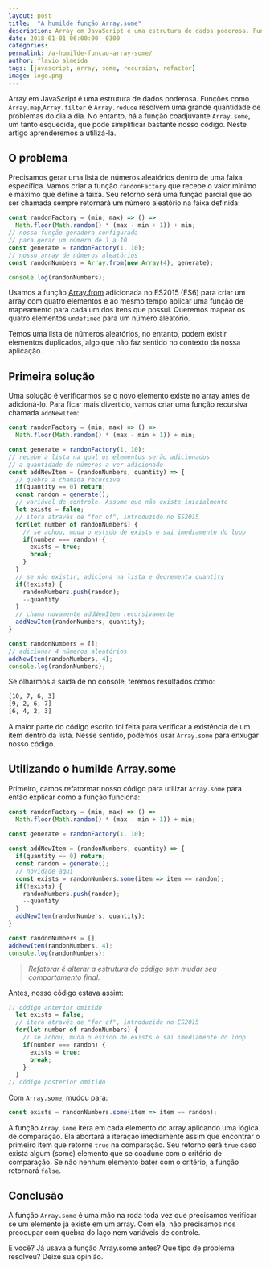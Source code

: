 ```yaml
---
layout: post
title:  "A humilde função Array.some"
description: Array em JavaScript é uma estrutura de dados poderosa. Funções como Array.map,Array.filter e Array.reduce resolvem uma grande quantidade de problemas do dia a dia. No entanto, há a função coadjuvante `Array.some`, um tanto esquecida, que pode simplificar bastante nosso código. Neste artigo aprenderemos a utilizá-la. 
date: 2018-01-01 06:00:00 -0300
categories:
permalink: /a-humilde-funcao-array-some/
author: flavio_almeida
tags: [javascript, array, some, recursion, refactor]
image: logo.png
---
```

Array em JavaScript é uma estrutura de dados poderosa. Funções como `Array.map`,`Array.filter` e `Array.reduce` resolvem uma grande quantidade de problemas do dia a dia. No entanto, há a função coadjuvante `Array.some`, um tanto esquecida, que pode simplificar bastante nosso código. Neste artigo aprenderemos a utilizá-la.

## O problema

Precisamos gerar uma lista de números aleatórios dentro de uma faixa específica. Vamos criar a função `randonFactory` que recebe o valor mínimo e máximo que define a faixa. Seu retorno será uma função parcial que ao ser chamada sempre retornará um número aleatório na faixa definida:

```javascript
const randonFactory = (min, max) => () => 
  Math.floor(Math.random() * (max - min + 1)) + min;
// nossa função geradora configurada
// para gerar um número de 1 a 10
const generate = randonFactory(1, 10);
// nosso array de números aleatórios
const randonNumbers = Array.from(new Array(4), generate);

console.log(randonNumbers);
```

Usamos a função <a href="https://developer.mozilla.org/pt-BR/docs/Web/JavaScript/Reference/Global_Objects/Array/from" target="_blank">Array.from</a> adicionada no ES2015 (ES6) para criar um array com quatro elementos e ao mesmo tempo aplicar uma função de mapeamento para cada um dos itens que possui. Queremos mapear os quatro elementos `undefined` para um número aleatório.

Temos uma lista de números aleatórios, no entanto, podem existir elementos duplicados, algo que não faz sentido no contexto da nossa aplicação.

## Primeira solução

Uma solução é verificarmos se o novo elemento existe no array antes de adicioná-lo. Para ficar mais divertido, vamos criar uma função recursiva chamada `addNewItem`:

```javascript
const randonFactory = (min, max) => () => 
  Math.floor(Math.random() * (max - min + 1)) + min;

const generate = randonFactory(1, 10);
// recebe a lista na qual os elementos serão adicionados
// a quantidade de números a ver adicionado
const addNewItem = (randonNumbers, quantity) => {
  // quebra a chamada recursiva
  if(quantity == 0) return;
  const randon = generate();
  // variável de controle. Assume que não existe inicialmente
  let exists = false;
  // itera através de "for of", introduzido no ES2015
  for(let number of randonNumbers) {
    // se achou, muda o estsdo de exists e sai imediamente do loop
    if(number === randon) {
      exists = true;
      break;
    }
  }
  // se não existir, adiciona na lista e decrementa quantity
  if(!exists) {
    randonNumbers.push(randon);
    --quantity
  }
  // chama novamente addNewItem recursivamente
  addNewItem(randonNumbers, quantity);
}

const randonNumbers = [];
// adicionar 4 números aleatórios
addNewItem(randonNumbers, 4);
console.log(randonNumbers);
```
Se olharmos a saída de no console, teremos resultados como:

```bash
[10, 7, 6, 3]
[9, 2, 6, 7]
[6, 4, 2, 3]
```
A maior parte do código escrito foi feita para verificar a existência de um item dentro da lista. Nesse sentido, podemos usar `Array.some` para enxugar nosso código.

## Utilizando o humilde Array.some

Primeiro, camos refatormar nosso código para utilizar `Array.some` para então explicar como a função funciona:

```javascript
const randonFactory = (min, max) => () => 
  Math.floor(Math.random() * (max - min + 1)) + min;
  
const generate = randonFactory(1, 10);

const addNewItem = (randonNumbers, quantity) => {
  if(quantity == 0) return;
  const randon = generate();
  // novidade aqui 
  const exists = randonNumbers.some(item => item == randon);
  if(!exists) {
    randonNumbers.push(randon);
    --quantity
  }
  addNewItem(randonNumbers, quantity);
}

const randonNumbers = []
addNewItem(randonNumbers, 4);
console.log(randonNumbers);
```
>*Refatorar é alterar a estrutura do código sem mudar seu comportamento final.*

Antes, nosso código estava assim:

```javascript
// código anterior omitido
  let exists = false;
  // itera através de "for of", introduzido no ES2015
  for(let number of randonNumbers) {
    // se achou, muda o estsdo de exists e sai imediamente do loop
    if(number === randon) {
      exists = true;
      break;
    }
  }
// código posterior omitido
```

Com `Array.some`, mudou para:

```javascript
const exists = randonNumbers.some(item => item == randon);
```

A função `Array.some` itera em cada elemento do array aplicando uma lógica de comparação. Ela abortará a iteração imediamente assim que encontrar o primeiro item que retorne `true` na comparação. Seu retorno será `true` caso exista algum (some) elemento que se coadune com o critério de comparação. Se não nenhum elemento bater com o critério, a função retornará `false`.

## Conclusão 

A função `Array.some` é uma mão na roda toda vez que precisamos verificar se um elemento já existe em um array. Com ela, não precisamos nos preocupar com quebra do laço nem variáveis de controle.

E você? Já usava a função Array.some antes? Que tipo de problema resolveu? Deixe sua opinião.